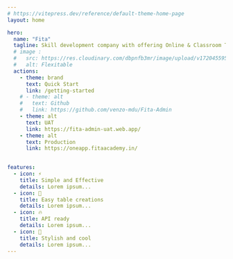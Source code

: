 ```yaml
---
# https://vitepress.dev/reference/default-theme-home-page
layout: home

hero:
  name: "Fita"
  tagline: Skill development company with offering Online & Classroom Training. 
  # image :
  #   src: https://res.cloudinary.com/dbpnfb3mr/image/upload/v1720455953/sxavj5hd9otirkwg8del.png
  #   alt: Flexitable
  actions:
    - theme: brand
      text: Quick Start
      link: /getting-started
    # - theme: alt
    #   text: Github
    #   link: https://github.com/venzo-mdu/Fita-Admin
    - theme: alt
      text: UAT
      link: https://fita-admin-uat.web.app/
    - theme: alt
      text: Production
      link: https://oneapp.fitaacademy.in/
  

features:
  - icon: ⚡️
    title: Simple and Effective
    details: Lorem ipsum...
  - icon: 🎉
    title: Easy table creations
    details: Lorem ipsum...
  - icon: 🔥
    title: API ready
    details: Lorem ipsum...
  - icon: 🎀
    title: Stylish and cool
    details: Lorem ipsum...
---
```



